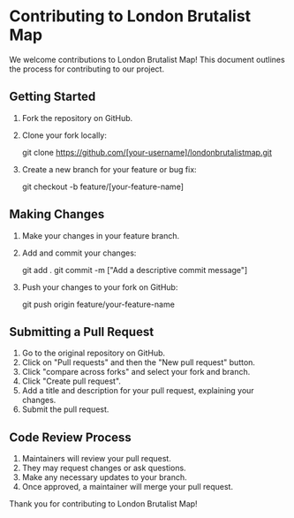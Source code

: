 # Contributing to London Brutalist Map

We welcome contributions to London Brutalist Map! This document outlines the process for contributing to our project.

## Getting Started

1. Fork the repository on GitHub.
2. Clone your fork locally:

   git clone https://github.com/[your-username]/londonbrutalistmap.git

3. Create a new branch for your feature or bug fix:

   git checkout -b feature/[your-feature-name]

## Making Changes

1. Make your changes in your feature branch.
2. Add and commit your changes:

   git add .
   git commit -m ["Add a descriptive commit message"]

3. Push your changes to your fork on GitHub:

   git push origin feature/your-feature-name

## Submitting a Pull Request

1. Go to the original repository on GitHub.
2. Click on "Pull requests" and then the "New pull request" button.
3. Click "compare across forks" and select your fork and branch.
4. Click "Create pull request".
5. Add a title and description for your pull request, explaining your changes.
6. Submit the pull request.

## Code Review Process

1. Maintainers will review your pull request.
2. They may request changes or ask questions.
3. Make any necessary updates to your branch.
4. Once approved, a maintainer will merge your pull request.

Thank you for contributing to London Brutalist Map!
